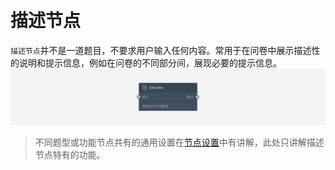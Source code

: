 ```index

```

```tag

```

```summary

```
# 描述节点

`描述节点`并不是一道题目，不要求用户输入任何内容。常用于在问卷中展示描述性的说明和提示信息，例如在问卷的不同部分间，展现必要的提示信息。
<img src='../../assets/snapshots/node/description/node.png'>

> 不同题型或功能节点共有的通用设置在[节点设置](../node-setting/concept.md)中有讲解，此处只讲解描述节点特有的功能。
